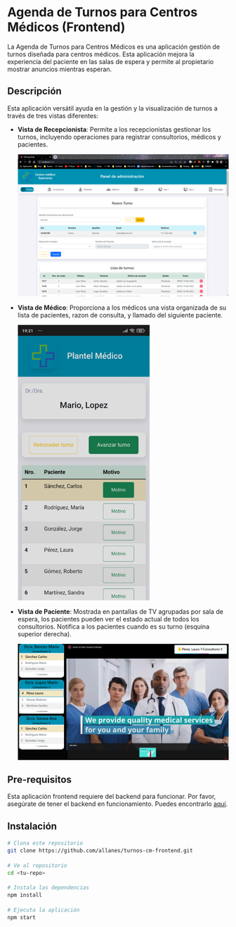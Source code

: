 # Agenda de Turnos para Centros Médicos (Frontend)

La Agenda de Turnos para Centros Médicos es una aplicación gestión de turnos diseñada para centros médicos. Esta aplicación mejora la experiencia del paciente en las salas de espera y permite al propietario mostrar anuncios mientras esperan.

## Descripción

Esta aplicación versátil ayuda en la gestión y la visualización de turnos a través de tres vistas diferentes:

- **Vista de Recepcionista**: Permite a los recepcionistas gestionar los turnos, incluyendo operaciones para registrar consultorios, médicos y pacientes.

  ![Captura de pantalla de vista de recepcionista](public/vista_recepcionistas.png)

- **Vista de Médico**: Proporciona a los médicos una vista organizada de su lista de pacientes, razon de consulta, y llamado del siguiente paciente.

  <img src="public/vista_medicos.jpg" alt="Captura de pantalla de vista de médico" width="300"/>
  <!-- ![Captura de pantalla de vista de médico](public/vista_medicos.jpg) -->

- **Vista de Paciente**: Mostrada en pantallas de TV agrupadas por sala de espera, los pacientes pueden ver el estado actual de todos los consultorios. Notifica a los pacientes cuando es su turno (esquina superior derecha).

  ![Captura de pantalla de vista de paciente](public/vista_pacientes.png)

## Pre-requisitos

Esta aplicación frontend requiere del backend para funcionar. Por favor, asegúrate de tener el backend en funcionamiento. Puedes encontrarlo [aquí](https://github.com/allanes/turnos-cm-backend).

## Instalación

```bash
# Clona este repositorio
git clone https://github.com/allanes/turnos-cm-frontend.git

# Ve al repositorio
cd <tu-repo>

# Instala las dependencias
npm install

# Ejecuta la aplicación
npm start
